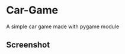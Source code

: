 # Car-Game

A simple car game made with pygame module

## Screenshot

<!-- ![Game screenshot](images/game.jpg)

## Features
- Includes levels

## Modules
The following are the modules I used to build the game:

- pygame
- math
- time
